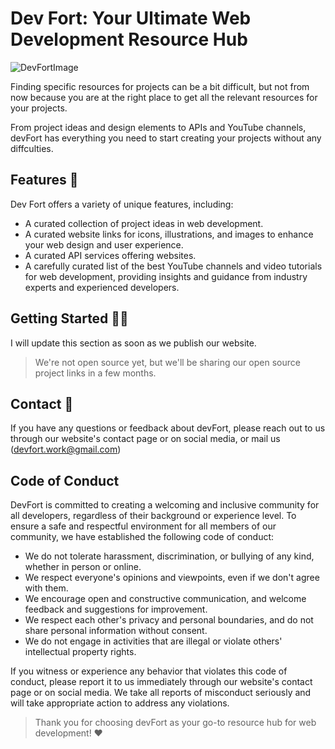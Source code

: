 
# Dev Fort: Your Ultimate Web Development Resource Hub

![DevFortImage](https://pbs.twimg.com/media/FuNO3PqaUAAZKzX?format=jpg&name=large)

Finding specific resources for projects can be a bit difficult, but not from now because you are at the right place to get all the relevant resources for your projects.

From project ideas and design elements to APIs and YouTube channels, devFort has everything you need to start creating your projects without any diffculties.

## Features 💫

Dev Fort offers a variety of unique features, including:

-   A curated collection of project ideas in web development.
-   A curated website links for icons, illustrations, and images to enhance your web design and user experience.
-   A curated API services offering websites.
-   A carefully curated list of the best YouTube channels and video tutorials for web development, providing insights and guidance from industry experts and experienced developers.

## Getting Started 👨‍💻

I will update this section as soon as we publish our website.

> We're not open source yet, but we'll be sharing our open source project links in a few months.

## Contact 📱

If you have any questions or feedback about devFort, please reach out to us through our website's contact page or on social media, or mail us (devfort.work@gmail.com)

## Code of Conduct

DevFort is committed to creating a welcoming and inclusive community for all developers, regardless of their background or experience level. To ensure a safe and respectful environment for all members of our community, we have established the following code of conduct:

-   We do not tolerate harassment, discrimination, or bullying of any kind, whether in person or online.
-   We respect everyone's opinions and viewpoints, even if we don't agree with them.
-   We encourage open and constructive communication, and welcome feedback and suggestions for improvement.
-   We respect each other's privacy and personal boundaries, and do not share personal information without consent.
-   We do not engage in activities that are illegal or violate others' intellectual property rights.

If you witness or experience any behavior that violates this code of conduct, please report it to us immediately through our website's contact page or on social media. We take all reports of misconduct seriously and will take appropriate action to address any violations.

> Thank you for choosing devFort as your go-to resource hub for web development! ❤

